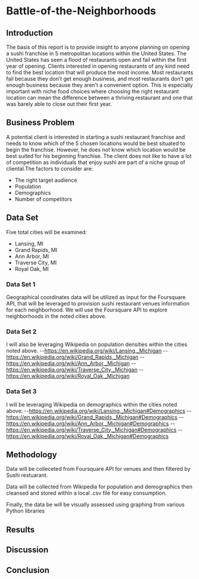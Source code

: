 # Battle-of-the-Neighborhoods
## Introduction
The basis of this report is to provide insight to anyone planning on opening a sushi franchise in 5 metropolitan locations within the United States. The United States has seen a flood of restaurants open and fail within the first year of opening. Clients interested in opening restaurants of any kind need to find the best location that will produce the most income. Most restaurants fail because they don’t get enough business, and most restaurants don’t get enough business because they aren’t a convenient option. This is especially important with niche food choices where choosing the right restaurant location can mean the difference between a thriving restaurant and one that was barely able to close out their first year.
## Business Problem
A potential client is interested in starting a sushi restaurant franchise and needs to know which of the 5 chosen locations would be best situated to begin the franchise. However, he does not know which location would be best suited for his beginning franchise. The client does not like to have a lot of competition as individuals that enjoy sushi are part of a niche group of cliental.The factors to consider are:
- The right target audience
- Population
- Demographics
- Number of competitors
## Data Set
Five total cities will be examined:
-	Lansing, MI
-	Grand Rapids, MI
-	Ann Arbor, MI
-	Traverse City, MI
-	Royal Oak, MI
### Data Set 1
Geographical coordinates data will be utilized as input for the Foursquare API, that will be leveraged to provision sushi restaurant venues information for each neighborhood. We will use the Foursquare API to explore neighborhoods in the noted cities above.
### Data Set 2
I will also be leveraging Wikipedia on population densities within the cities noted above. 
--https://en.wikipedia.org/wiki/Lansing,_Michigan 
--https://en.wikipedia.org/wiki/Grand_Rapids,_Michigan 
--https://en.wikipedia.org/wiki/Ann_Arbor,_Michigan 
--https://en.wikipedia.org/wiki/Traverse_City,_Michigan 
--https://en.wikipedia.org/wiki/Royal_Oak,_Michigan
### Data Set 3
I will be leveraging Wikipedia on demographics within the cities noted above: 
--https://en.wikipedia.org/wiki/Lansing,_Michigan#Demographics 
--https://en.wikipedia.org/wiki/Grand_Rapids,_Michigan#Demographics 
--https://en.wikipedia.org/wiki/Ann_Arbor,_Michigan#Demographics 
--https://en.wikipedia.org/wiki/Traverse_City,_Michigan#Demographics 
--https://en.wikipedia.org/wiki/Royal_Oak,_Michigan#Demographics
## Methodology
Data will be colleceted from Foursquare API for venues and then filtered by Sushi restuarant.

Data will be collected from Wikipedia for population and demographics then cleansed and stored within a local .csv file for easy consumption.

Finally, the data be will be visually assessed using graphing from various Python libraries
## Results
## Discussion
## Conclusion
